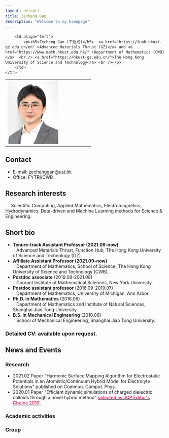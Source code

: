 ```yaml
---
layout: default
title: Zecheng Gan
description: "Welcome to my homepage"
---
```



<div>
<table class="imgtable">
    <tr>
        <td style="width:256px">
            <img src="assets/img/GZC.jpg" alt="" height="200px" /> 
        </td>
            
        <td align="left">
            <p><h5>Zecheng Gan (干则成)</h5>  <a href="https://funh.hkust-gz.edu.cn/en" >Advanced Materials Thrust (GZ)</a> and <a href="https://www.math.hkust.edu.hk/" >Department of Mathematics (CWB)</a>  <br /> <a href="https://hkust-gz.edu.cn/">The Hong Kong University of Science and Technology</a> <br /></p>
        </td>
	</tr>
</table>
</div>



## Contact
- E-mail: zechenggan@ust.hk
- Office: FYTRI/CWB

## Research interests
&emsp; Scientific Computing, Applied Mathematics, Electromagnetics, Hydrodynamics, Data-driven and Machine Learning methods for Science & Engineering.


## Short bio
- <b>Tenure-track Assistant Professor (2021.09-now)</b> <br> &ensp; Advanced Materials Thrust, Function Hub, The Hong Kong University of Science and Technology (GZ).
- <b>Affiliate Assistant Professor (2021.09-now)</b> <br> &ensp; Department of Mathematics, School of Science, The Hong Kong University of Science and Technology (CWB).
- <b>Postdoc associate</b> (2019.08-2021.08) <br> &ensp; Courant Institute of Mathematical Sciences, New York University.
- <b>Postdoc assistant professor</b> (2016.09-2019.07) <br> &ensp; Department of Mathematics, University of Michigan, Ann Arbor.
- <b>Ph.D. in Mathematics</b> (2016.06) <br> &ensp; Department of Mathematics and Institute of Natural Sciences, Shanghai Jiao Tong University. 
- <b>B.S. in Mechanical Engineering</b> (2010.06) <br> &ensp; School of Mechanical Engineering, Shanghai Jiao Tong University.
<!-- - <b>B.S. in Electrical & Information Engineering</b> (2010.06) <br> &ensp; School of Telecommunication and Information Engineering, Nanjing University of Posts and Telecommunications. -->

### Detailed CV: available upon request.

## News and Events

### Research
- 2021.02 Paper "Harmonic Surface Mapping Algorithm for Electrostatic Potentials in an Atomistic/Continuum
Hybrid Model for Electrolyte Solutions" published on Commun. Comput. Phys.
- 2020.01 Paper "Efficient dynamic simulations of charged dielectric colloids through a novel hybrid
method" <a href="https://aip.scitation.org/action/doSearch?SeriesKey=jcp&AllField=JCP+Editors%E2%80%99+Choice+2019&ConceptID=208566&startPage=&content=collectionsSearch&target=issue-collections-search"><span style="font-weight:600;color:#ee3377;">selected as JCP Editor's Choice 2019</span></a>.

### Academic activities

### Group